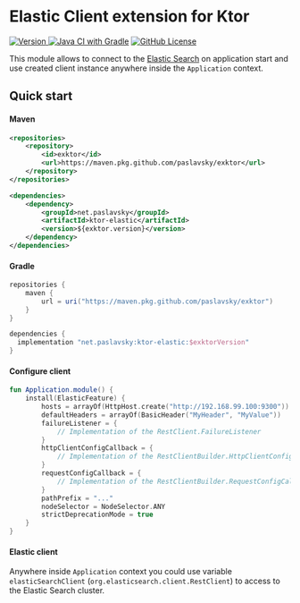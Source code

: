 # Elastic Client extension for Ktor
[ ![Version](https://img.shields.io/badge/Version-1.6.7-blue.svg?style=flat&logo=apachemaven) ](https://github.com/paslavsky/exktor/releases/tag/1.6.7)
[![Java CI with Gradle](https://github.com/paslavsky/exktor/actions/workflows/gradle.yml/badge.svg)](https://github.com/paslavsky/exktor/actions/workflows/gradle.yml)
[![GitHub License](https://img.shields.io/badge/license-Apache%20License%202.0-blue.svg?style=flat)](http://www.apache.org/licenses/LICENSE-2.0)

This module allows to connect to the [Elastic Search](https://www.elastic.co/) on application start and use created 
client instance anywhere inside the `Application` context.

## Quick start
#### Maven
```xml
<repositories>
    <repository>
        <id>exktor</id>
        <url>https://maven.pkg.github.com/paslavsky/exktor</url>
    </repository>
</repositories>

<dependencies>
    <dependency>
        <groupId>net.paslavsky</groupId>
        <artifactId>ktor-elastic</artifactId>
        <version>${exktor.version}</version>
    </dependency>
</dependencies>
```

#### Gradle
```groovy
repositories {
    maven {
        url = uri("https://maven.pkg.github.com/paslavsky/exktor")
    }
}

dependencies {
  implementation "net.paslavsky:ktor-elastic:$exktorVersion"
}
```

#### Configure client
```kotlin
fun Application.module() {
    install(ElasticFeature) {
        hosts = arrayOf(HttpHost.create("http://192.168.99.100:9300"))
        defaultHeaders = arrayOf(BasicHeader("MyHeader", "MyValue"))
        failureListener = {
            // Implementation of the RestClient.FailureListener
        } 
        httpClientConfigCallback = {
            // Implementation of the RestClientBuilder.HttpClientConfigCallback
        } 
        requestConfigCallback = {
            // Implementation of the RestClientBuilder.RequestConfigCallback
        }
        pathPrefix = "..."
        nodeSelector = NodeSelector.ANY
        strictDeprecationMode = true
    }
}
```

#### Elastic client
Anywhere inside `Application` context you could use variable `elasticSearchClient` 
(`org.elasticsearch.client.RestClient`) to access to the Elastic Search cluster.